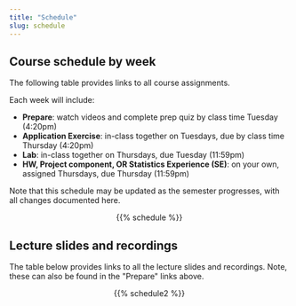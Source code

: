 ```yaml
---
title: "Schedule"
slug: schedule
---
```


## Course schedule by week

The following table provides links to all course assignments. 

Each week will include:

+ **Prepare**: watch videos and complete prep quiz by class time Tuesday (4:20pm)
+ **Application Exercise**: in-class together on Tuesdays, due by class time Thursday (4:20pm)
+ **Lab**: in-class together on Thursdays, due Tuesday (11:59pm)
+ **HW, Project component, OR Statistics Experience (SE)**: on your own, assigned Thursdays, due Thursday (11:59pm)

Note that this schedule may be updated as the semester progresses, with all changes documented here.

<!--
- **Prepare** (<i class="fas fa-book-reader fa-lg"></i>): Videos, readings, and slides to prepare for lecture and in-class activities. 
- **Slides** (<i class="fas fa-laptop fa-lg"></i>): Slides accompanying videos, in-class lecture, or lab.
- **AE** (<i class="fas fa-users fa-lg"></i>): Instructions for Application Exercises worked on during that day's lecture.
- **Lab** (<i class="far fa-file-code fa-lg"></i>): Instructions for weekly lab assignments. Labs are assigned on the day they're listed in the schedule.
- **HW** (<i class="fas fa-edit fa-lg"></i>): Instructions for HW assignments. HW is assigned on the day it's listed in the schedule.
- **Exam** (<i class="fas fa-check-square fa-lg"></i>): Instructions for exams. 
- **Project** (<i class="fas fa-file-powerpoint fa-lg"></i>): Instructions for project milestones. 
-->

<div align = "center">
{{% schedule %}}
</div>

## Lecture slides and recordings

The table below provides links to all the lecture slides and recordings. Note, these can also be found in the "Prepare" links above.

<div align = "center">
{{% schedule2 %}}
</div>